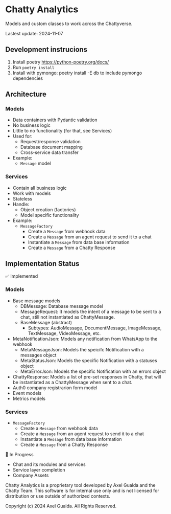 # Chatty Analytics

Models and custom classes to work across the Chattyverse.

Lastest update: 2024-11-07

## Development instrucions

1. Install poetry https://python-poetry.org/docs/
2. Run `poetry install`
3. Install with pymongo: poetry install -E db to include pymongo dependencies

## Architecture

### Models

- Data containers with Pydantic validation
- No business logic
- Little to no functionality (for that, see Services)
- Used for:
  - Request/response validation
  - Database document mapping
  - Cross-service data transfer
- Example:
  - `Message` model

### Services

- Contain all business logic
- Work with models
- Stateless
- Handle:
  - Object creation (factories)
  - Model specific functionality
- Example:
  - `MessageFactory`
    - Create a `Message` from webhook data
    - Create a `Message` from an agent request to send it to a chat
    - Instantiate a `Message` from data base information
    - Create a `Message` from a Chatty Response

## Implementation Status

✅ Implemented

### Models

- Base message models
  - DBMessage: Database message model
  - MessageRequest: It models the intent of a message to be sent to a chat, still not instantiated as ChattyMessage.
  - BaseMessage (abstract)
    - Subtypes: AudioMessage, DocumentMessage, ImageMessage, TextMessage, VideoMessage, etc.
- MetaNotificationJson: Models any notification from WhatsApp to the webhook
  - MetaMessageJson: Models the speicifc Notification with a messages object
  - MetaStatusJson: Models the specific Notification with a statuses object
  - MetaErrorJson: Models the specific Notification with an errors object
- ChattyResponse: Models a list of pre-set responses in Chatty, that will be instantiated as a ChattyMessage when sent to a chat.
- Auth0 company registrarion form model
- Event models
- Metrics models

### Services

- `MessageFactory`
  - Create a `Message` from webhook data
  - Create a `Message` from an agent request to send it to a chat
  - Instantiate a `Message` from data base information
  - Create a `Message` from a Chatty Response

🚧 In Progress

- Chat and its modules and services
- Service layer completion
- Company Assets

Chatty Analytics is a proprietary tool developed by Axel Gualda and the Chatty Team. This software is for internal use only and is not licensed for distribution or use outside of authorized contexts.

Copyright (c) 2024 Axel Gualda. All Rights Reserved.
